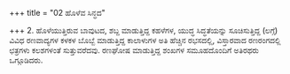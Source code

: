 +++
title = "02 ಹೊಳೆವ ಸಿನ್ಧದ"

+++
2. ಹೊಳೆಯುತ್ತಿರುವ ಬಾವುಟದ, ಶಬ್ದ ಮಾಡುತ್ತಿದ್ದ ಕಹಳೆಗಳ, ಯುದ್ಧ ಸಿದ್ಧತೆಯನ್ನು ಸೂಚಿಸುತ್ತಿದ್ದ (ಲಗ್ಗೆ) ವಿವಿಧ ರಣವಾದ್ಯಗಳ ಕಳಕಳ ಬೊಬ್ಬೆ ಮಾಡುತ್ತಿದ್ದ ಕಾಲಾಳುಗಳ ಅತಿ ಹೆಚ್ಚಿನ ರಭಸದಲ್ಲಿ, ವಿಸ್ತಾರವಾದ ರಣರಂಗದಲ್ಲಿ ಛತ್ರಗಳು ಕಲಶಗಳಂತೆ ಸುತ್ತುವರೆದವು. ರಣಘೋಷ ಮಾಡುತ್ತಿದ್ದ ಶಂಖಗಳ ಸಮೂಹದೊಂದಿಗೆ ಅತಿರಥರು ಒಗ್ಗೂಡಿದರು.